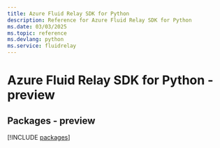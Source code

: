 ```yaml
---
title: Azure Fluid Relay SDK for Python
description: Reference for Azure Fluid Relay SDK for Python
ms.date: 03/03/2025
ms.topic: reference
ms.devlang: python
ms.service: fluidrelay
---
```

# Azure Fluid Relay SDK for Python - preview
## Packages - preview
[!INCLUDE [packages](fluid-relay-index.md)]